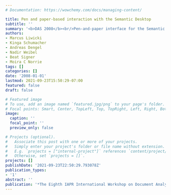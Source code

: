 ```yaml
---
# Documentation: https://wowchemy.com/docs/managing-content/

title: Pen and paper-based interaction with the Semantic Desktop
subtitle: ''
summary: '<b>DAS 2008</b><br/>Pen-and-paper interface for the Semantic Desktop, linking handwritten notes to digital artifacts so users can annotate or query files by writing on paper while the system automatically updates or retrieves related documents.'
authors:
- Marcus Liwicki
- Kinga Schumacher
- Andreas Dengel
- Nadir Weibel
- Beat Signer
- Moira C Norrie
tags: []
categories: []
date: '2008-01-01'
lastmod: 2021-09-23T15:50:29-07:00
featured: false
draft: false

# Featured image
# To use, add an image named `featured.jpg/png` to your page's folder.
# Focal points: Smart, Center, TopLeft, Top, TopRight, Left, Right, BottomLeft, Bottom, BottomRight.
image:
  caption: ''
  focal_point: ''
  preview_only: false

# Projects (optional).
#   Associate this post with one or more of your projects.
#   Simply enter your project's folder or file name without extension.
#   E.g. `projects = ["internal-project"]` references `content/project/deep-learning/index.md`.
#   Otherwise, set `projects = []`.
projects: []
publishDate: '2021-09-23T22:50:29.793078Z'
publication_types:
- '1'
abstract: ''
publication: '*The Eighth IAPR International Workshop on Document Analysis Systems*'
---
```

